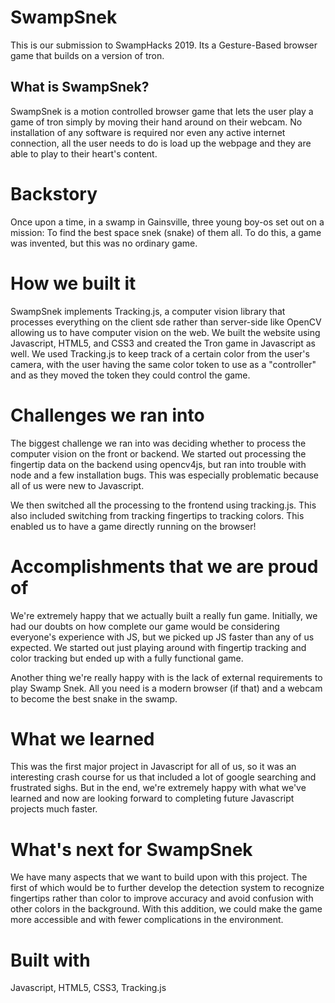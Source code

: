 # SwampSnek
This is our submission to SwampHacks 2019. Its a Gesture-Based browser game that builds on a version of tron.

## What is SwampSnek?
SwampSnek is a motion controlled browser game that lets the user play a game of tron simply by moving their hand around on their webcam. No installation of any software is required nor even any active internet connection, all the user needs to do is load up the webpage and they are able to play to their heart's content.

# Backstory
Once upon a time, in a swamp in Gainsville, three young boy-os set out on a mission: To find the best space snek (snake) of them all. To do this, a game was invented, but this was no ordinary game. 

# How we built it
SwampSnek implements Tracking.js, a computer vision library that processes everything on the client sde rather than server-side like OpenCV allowing us to have computer vision on the web. We built the website using Javascript, HTML5, and CSS3 and created the Tron game in Javascript as well. We used Tracking.js to keep track of a certain color from the user's camera, with the user having the same color token to use as a "controller" and as they moved the token they could control the game. 

# Challenges we ran into
The biggest challenge we ran into was deciding whether to process the computer vision on the front or backend. We started out processing the fingertip data on the backend using opencv4js, but ran into trouble with node and a few installation bugs. This was especially problematic because all of us were new to Javascript.

We then switched all the processing to the frontend using tracking.js. This also included switching from tracking fingertips to tracking colors. This enabled us to have a game directly running on the browser!

# Accomplishments that we are proud of
We're extremely happy that we actually built a really fun game. Initially, we had our doubts on how complete our game would be considering everyone's experience with JS, but we picked up JS faster than any of us expected. We started out just playing around with fingertip tracking and color tracking but ended up with a fully functional game.

Another thing we're really happy with is the lack of external requirements to play Swamp Snek. All you need is a modern browser (if that) and a webcam to become the best snake in the swamp.

# What we learned
This was the first major project in Javascript for all of us, so it was an interesting crash course for us that included a lot of google searching and frustrated sighs. But in the end, we're extremely happy with what we've learned and now are looking forward to completing future Javascript projects much faster.

# What's next for SwampSnek
We have many aspects that we want to build upon with this project. The first of which would be to further develop the detection system to recognize fingertips rather than color to improve accuracy and avoid confusion with other colors in the background. With this addition, we could make the game more accessible and with fewer complications in the environment.

# Built with
Javascript, HTML5, CSS3, Tracking.js

